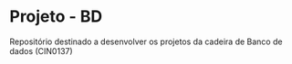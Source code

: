 # Projeto - BD
Repositório destinado a desenvolver os projetos da cadeira de Banco de dados (CIN0137)
